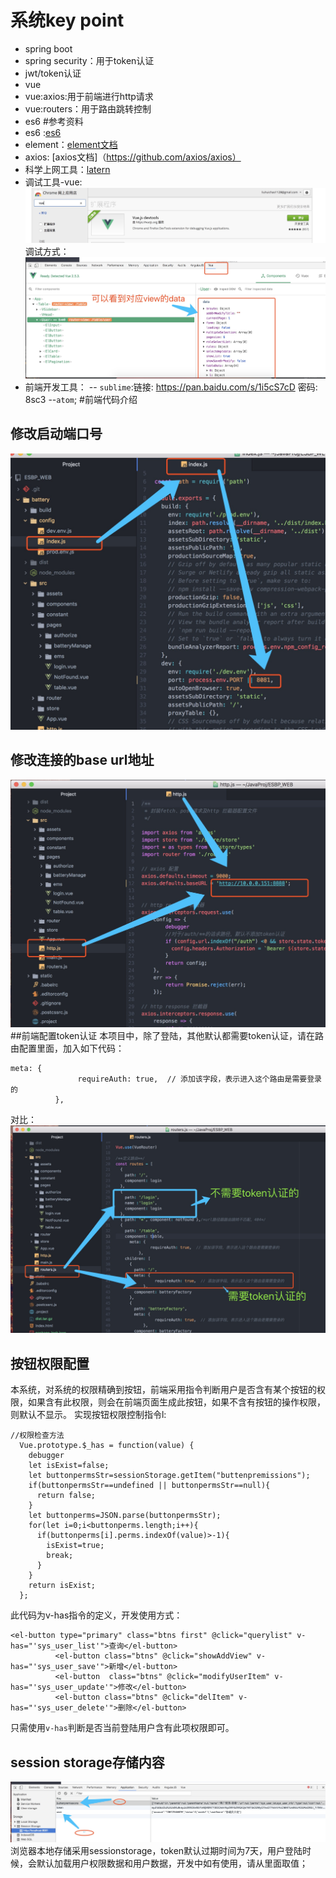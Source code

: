 # 系统key point
- spring boot
- spring security：用于token认证
- jwt/token认证
- vue
- vue:axios:用于前端进行http请求
- vue:routers：用于路由跳转控制
- es6
#参考资料
- es6 :[es6](http://es6.ruanyifeng.com/)
- element：[element文档](http://element-cn.eleme.io/#/zh-CN/component/installation)
- axios: [axios文档]（https://github.com/axios/axios）
- 科学上网工具：[latern](https://github.com/getlantern/lantern)
- 调试工具-vue:
![](../Images/vue_chrome_store.jpg)
调试方式：
 ![](../Images/vue_debug.jpg)
- 前端开发工具：
-- `sublime`:链接: https://pan.baidu.com/s/1i5cS7cD 密码: 8sc3
--`atom`;
#前端代码介绍

## 修改启动端口号
 ![](../Images/vue_dev_port.png)
## 修改连接的base url地址
![](../Images/vue-axios_base_url.png)
##前端配置token认证
本项目中，除了登陆，其他默认都需要token认证，请在路由配置里面，加入如下代码：
```
meta: {
               requireAuth: true,  // 添加该字段，表示进入这个路由是需要登录的
          },
```
对比：
![](../Images/vue_require_auth.png)
## 按钮权限配置
本系统，对系统的权限精确到按钮，前端采用指令判断用户是否含有某个按钮的权限，如果含有此权限，则会在前端页面生成此按钮，如果不含有按钮的操作权限，则默认不显示。
实现按钮权限控制指令l:
```
//权限检查方法
  Vue.prototype.$_has = function(value) {
    debugger
    let isExist=false;
    let buttonpermsStr=sessionStorage.getItem("buttenpremissions");
    if(buttonpermsStr==undefined || buttonpermsStr==null){
      return false;
    }
    let buttonperms=JSON.parse(buttonpermsStr);
    for(let i=0;i<buttonperms.length;i++){
      if(buttonperms[i].perms.indexOf(value)>-1){
        isExist=true;
        break;
      }
    }
    return isExist;
  };
```
此代码为v-has指令的定义，开发使用方式：
```
<el-button type="primary" class="btns first" @click="querylist" v-has="'sys_user_list'">查询</el-button>
          <el-button class="btns" @click="showAddView" v-has="'sys_user_save'">新增</el-button>
          <el-button  class="btns" @click="modifyUserItem" v-has="'sys_user_update'">修改</el-button>
          <el-button class="btns" @click="delItem" v-has="'sys_user_delete'">删除</el-button>
```
只需使用`v-has`判断是否当前登陆用户含有此项权限即可。
## session storage存储内容
![](../Images/sessionstorage.png)
浏览器本地存储采用sessionstorage，token默认过期时间为7天，用户登陆时候，会默认加载用户权限数据和用户数据，开发中如有使用，请从里面取值；

